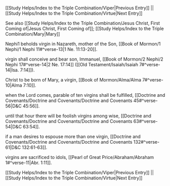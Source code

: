 [[Study Helps/Index to the Triple Combination/Viper|Previous Entry]]  ||  [[Study Helps/Index to the Triple Combination/Virtue|Next Entry]]

 See also [[Study Helps/Index to the Triple Combination/Jesus Christ, First Coming of|Jesus Christ, First Coming of]]; [[Study Helps/Index to the Triple Combination/Mary|Mary]]

 Nephi1 beholds virgin in Nazareth, mother of the Son, [[Book of Mormon/1 Nephi/1 Nephi 11#^verse-13|1 Ne. 11:13-20]].

 virgin shall conceive and bear son, Immanuel, [[Book of Mormon/2 Nephi/2 Nephi 17#^verse-14|2 Ne. 17:14]] ([[Old Testament/Isaiah/Isaiah 7#^verse-14|Isa. 7:14]]).

 Christ to be born of Mary, a virgin, [[Book of Mormon/Alma/Alma 7#^verse-10|Alma 7:10]].

 when the Lord comes, parable of ten virgins shall be fulfilled, [[Doctrine and Covenants/Doctrine and Covenants/Doctrine and Covenants 45#^verse-56|D&C 45:56]].

 until that hour there will be foolish virgins among wise, [[Doctrine and Covenants/Doctrine and Covenants/Doctrine and Covenants 63#^verse-54|D&C 63:54]].

 if a man desires to espouse more than one virgin, [[Doctrine and Covenants/Doctrine and Covenants/Doctrine and Covenants 132#^verse-61|D&C 132:61-63]].

 virgins are sacrificed to idols, [[Pearl of Great Price/Abraham/Abraham 1#^verse-11|Abr. 1:11]].

[[Study Helps/Index to the Triple Combination/Viper|Previous Entry]]  ||  [[Study Helps/Index to the Triple Combination/Virtue|Next Entry]]